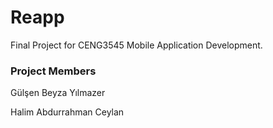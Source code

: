 # Reapp
Final Project for CENG3545 Mobile Application Development.

### Project Members
Gülşen Beyza Yılmazer

Halim Abdurrahman Ceylan
